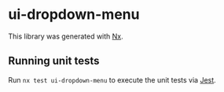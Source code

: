 # ui-dropdown-menu

This library was generated with [Nx](https://nx.dev).

## Running unit tests

Run `nx test ui-dropdown-menu` to execute the unit tests via [Jest](https://jestjs.io).
